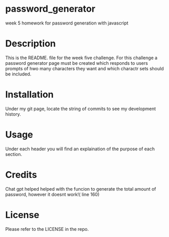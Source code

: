# password_generator
week 5 homework for password generation with javascript
# Description
 This is the README. file for the week five challenge. For this challenge a password generator page must be created which responds to users prompts of hwo many characters they want and which charactr sets should be included.

# Installation
Under my git page, locate the string of commits to see my development history.

# Usage
Under each header you will find an explaination of the purpose of each section.

# Credits
Chat gpt helped  helped with the funcion to generate the total amount of password, however it doesnt work!(  line 160)

# License
Please refer to the LICENSE in the repo.
